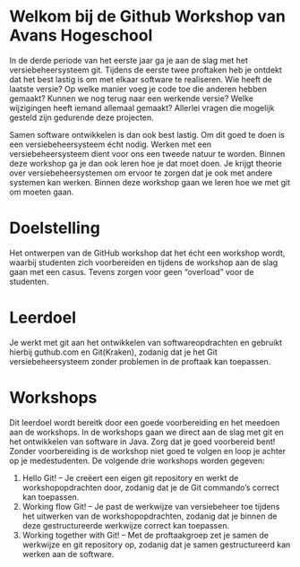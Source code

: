 # Welkom bij de Github Workshop van Avans Hogeschool
In de derde periode van het eerste jaar ga je aan de slag met het versiebeheersysteem git. Tijdens de eerste twee proftaken heb je ontdekt dat het best lastig is om met elkaar software te realiseren. Wie heeft de laatste versie? Op welke manier voeg je code toe die anderen hebben gemaakt? Kunnen we nog terug naar een werkende versie? Welke wijzigingen heeft iemand allemaal gemaakt? Allerlei vragen die mogelijk gesteld zijn gedurende deze projecten.

Samen software ontwikkelen is dan ook best lastig. Om dit goed te doen is een versiebeheersysteem écht nodig. Werken met een versiebeheersysteem dient voor ons een tweede natuur te worden. Binnen deze workshop ga je dan ook leren hoe je dat moet doen. Je krijgt theorie over versiebeheersystemen om ervoor te zorgen dat je ook met andere systemen kan werken. Binnen deze workshop gaan we leren hoe we met git om moeten gaan.

# Doelstelling
Het ontwerpen van de GitHub workshop dat het écht een workshop wordt, waarbij studenten zich voorbereiden en tijdens de workshop aan de slag gaan met een casus. Tevens zorgen voor geen “overload” voor de studenten.


# Leerdoel
Je werkt met git aan het ontwikkelen van softwareopdrachten en gebruikt hierbij guthub.com en Git(Kraken), zodanig dat je het Git versiebeheersysteem zonder problemen in de proftaak kan toepassen.
 
# Workshops
Dit leerdoel wordt bereitk door een goede voorbereiding en het meedoen aan de workshops. In de workshops gaan we direct aan de slag met git en het ontwikkelen van software in Java. Zorg dat je goed voorbereid bent! Zonder voorbereiding is de workshop niet goed te volgen en loop je achter op je medestudenten. De volgende drie workshops worden gegeven:

1.	Hello Git! – Je creëert een eigen git repository en werkt de workshopopdrachten door, zodanig dat je de Git commando’s correct kan toepassen.
2.	Working flow Git! – Je past de werkwijze van versiebeheer toe tijdens het uitwerken van de workshopopdrachten, zodanig dat je binnen de deze gestructureerde werkwijze correct kan toepassen.
3.	Working together with Git! – Met de proftaakgroep zet je samen de werkwijze en git repository op, zodanig dat je samen gestructureerd kan werken aan de software.

